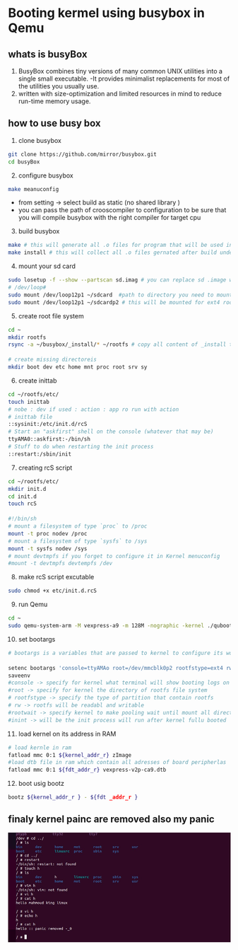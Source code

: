 # Booting kermel using busybox in Qemu 

## whats is busyBox 
1. BusyBox combines tiny versions of many common UNIX utilities into a single small executable. -It provides minimalist replacements for most of the utilities you usually use.
2. written with size-optimization and limited resources in mind to reduce run-time memory usage.

## how to use busy box 
1. clone busybox 
```bash 
git clone https://github.com/mirror/busybox.git
cd busyBox 
```
2. configure busybox 
```bash 
make meanuconfig 
```
* from setting -> select build as static (no shared library )
* you can pass the path of crooscompiler to configuration to be sure that you will compile busybox with the right compiler for target cpu 

3. build busybox 
```bash 
make # this will generate all .o files for program that will be used in your image 
make install # this will collect all .o files gernated after build under one directory _install 
```

4. mount your sd card 
```bash 
sudo losetup -f --show --partscan sd.imag # you can replace sd .image with its path 
# /dev/loop#
sudo mount /dev/loop12p1 ~/sdcard  #path to directory you need to mount this partion of sd card on it "this will be mounted for boot partiotion "
sudo mount /dev/loop12p1 ~/sdcardp2 # this will be mounted for ext4 rootfs  partiotion 
```
5. create root file system 
```bash 
cd ~ 
mkdir rootfs 
rsync -a ~/busybox/_install/* ~/rootfs # copy all content of _install to rootfs 

# create missing directoreis 
mkdir boot dev etc home mnt proc root srv sy

```
6. create inittab 
```bash 
cd ~/rootfs/etc/
touch inittab 
# nobe : dev if used : action : app ro run with action
# inittab file 
::sysinit:/etc/init.d/rcS
# Start an "askfirst" shell on the console (whatever that may be)
ttyAMA0::askfirst:-/bin/sh
# Stuff to do when restarting the init process
::restart:/sbin/init
```
7. creating rcS script 
```bash 
cd ~/rootfs/etc/
mkdir init.d
cd init.d 
touch rcS 

#!/bin/sh
# mount a filesystem of type `proc` to /proc
mount -t proc nodev /proc
# mount a filesystem of type `sysfs` to /sys
mount -t sysfs nodev /sys
# mount devtmpfs if you forget to configure it in Kernel menuconfig
#mount -t devtmpfs devtempfs /dev
```
8. make rcS script excutable
```bash 
sudo chmod +x etc/init.d.rcS 
```
9. run Qemu 
```bash 
cd ~ 
sudo qemu-system-arm -M vexpress-a9 -m 128M -nographic -kernel ./quboot/u-boot -sd ~/gitrepos/EmbeddedLinux/manulecustomization/sd.img
```
10. set bootargs 
```bash 
# bootargs is a variables that are passed to kernel to configure its work in kernel start operation 

setenc bootargs 'console=ttyAMAo root=/dev/mmcblk0p2 rootfstype=ext4 rw rootwait init=/sbin/init'
saveenv 
#console -> specify for kernel what terminal will show booting logs on it 
#root -> specify for kernel the directory of rootfs file system 
# rootfstype -> specify the type of partition that contain rootfs 
# rw -> rootfs will be readabl and writable 
#rootwait -> specify kernel to make pooling wait until mount all directories of rootfs 
#inint -> will be the init process will run after kernel fullu booted '
```
11. load kernel on its address in RAM 
```bash 
# load kernle in ram 
fatload mmc 0:1 ${kernel_addr_r} zImage 
#load dtb file in ram which contain all adresses of board peripherlas 
fatload mmc 0:1 ${fdt_addr_r} vexpress-v2p-ca9.dtb
```
12. boot usig bootz 
```bash 
bootz ${kernel_addr_r } - ${fdt _addr_r }
```
## finaly kernel painc are removed also my panic 
![alt text](image.png)

